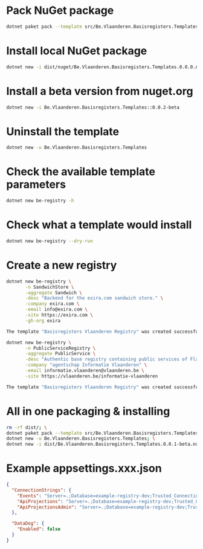 # Pack NuGet package

```bash
dotnet paket pack --template src/Be.Vlaanderen.Basisregisters.Templates/paket.template dist
```

# Install local NuGet package

```bash
dotnet new -i dist/nuget/Be.Vlaanderen.Basisregisters.Templates.0.0.0.nupkg
```

# Install a beta version from nuget.org

```bash
dotnet new -i Be.Vlaanderen.Basisregisters.Templates::0.0.2-beta
```

# Uninstall the template

```bash
dotnet new -u Be.Vlaanderen.Basisregisters.Templates
```

# Check the available template parameters

```bash
dotnet new be-registry -h
```

# Check what a template would install

```bash
dotnet new be-registry --dry-run
```

# Create a new registry

```bash
dotnet new be-registry \
       -n SandwichStore \
       -aggregate Sandwich \
       -desc "Backend for the exira.com sandwich store." \
       -company exira.com \
       -email info@exira.com \
       -site https://exira.com \
       -gh-org exira

The template "Basisregisters Vlaanderen Registry" was created successfully.
```

```bash
dotnet new be-registry \
       -n PublicServiceRegistry \
       -aggregate PublicService \
       -desc "Authentic base registry containing public services of Flanders." \
       -company "agentschap Informatie Vlaanderen" \
       -email informatie.vlaanderen@vlaanderen.be \
       -site https://vlaanderen.be/informatie-vlaanderen

The template "Basisregisters Vlaanderen Registry" was created successfully.
```

# All in one packaging & installing

```bash
rm -rf dist/; \
dotnet paket pack --template src/Be.Vlaanderen.Basisregisters.Templates/paket.template dist; \
dotnet new -u Be.Vlaanderen.Basisregisters.Templates; \
dotnet new -i dist/Be.Vlaanderen.Basisregisters.Templates.0.0.1-beta.nupkg;
```

# Example appsettings.xxx.json

```json
{
  "ConnectionStrings": {
    "Events": "Server=.;Database=example-registry-dev;Trusted_Connection=True;",
    "ApiProjections": "Server=.;Database=example-registry-dev;Trusted_Connection=True;",
    "ApiProjectionsAdmin": "Server=.;Database=example-registry-dev;Trusted_Connection=True;"
  },

  "DataDog": {
    "Enabled": false
  }
}
```
